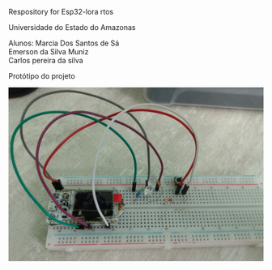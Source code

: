 Respository for Esp32-lora rtos

Universidade do Estado do Amazonas

Alunos:
Marcia Dos Santos de Sá<br>
Emerson da Silva Muniz<br>
Carlos pereira da silva<br>


Protótipo do projeto 

<img src="Esp32-semaforo.jpeg">
